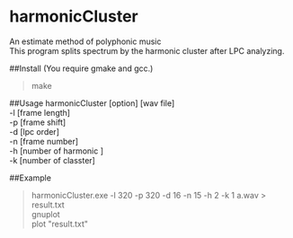 harmonicCluster
===============

An estimate method of polyphonic music  
This program splits spectrum by the harmonic cluster after LPC analyzing.  

##Install
(You require gmake and gcc.)  
>make  

##Usage
harmonicCluster [option] [wav file]  
-l [frame length]  
-p [frame shift]  
-d [lpc order]  
-n [frame number]  
-h [number of harmonic ]  
-k [number of classter]  

##Example
>harmonicCluster.exe -l 320 -p 320 -d 16 -n 15 -h 2 -k 1 a.wav > result.txt  
>gnuplot  
>plot "result.txt"
  
